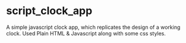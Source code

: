 # script_clock_app

A simple javascript clock app, which replicates the design of a working clock. Used Plain HTML & Javascript along with some css styles.
